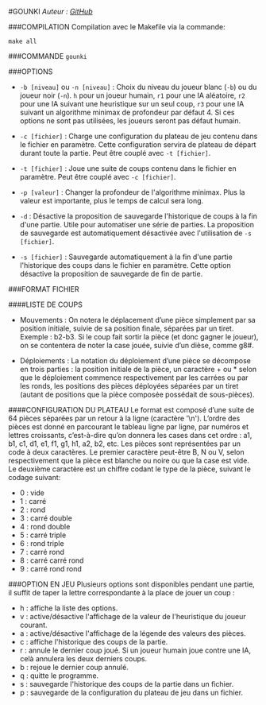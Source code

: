 #GOUNKI
_Auteur : [GitHub](github.com/cedeify/gounki)_

###COMPILATION
Compilation avec le Makefile via la commande:

`make all`

###COMMANDE
`gounki`

###OPTIONS
- `-b [niveau]` ou `-n [niveau]` : Choix du niveau du joueur blanc (`-b`) ou du joueur noir (`-n`). `h` pour un joueur humain, `r1` pour une IA aléatoire, `r2` pour une IA suivant une heuristique sur un seul coup, `r3` pour une IA suivant un algorithme minimax de profondeur par défaut 4. Si ces options ne sont pas utilisées, les joueurs seront pas défaut humain.

- `-c [fichier]` : Charge une configuration du plateau de jeu contenu dans le fichier en paramètre. Cette configuration servira de plateau de départ durant toute la partie. Peut être couplé avec `-t [fichier]`.

- `-t [fichier]` : Joue une suite de coups contenu dans le fichier en paramètre. Peut être couplé avec `-c [fichier]`.

- `-p [valeur]` : Changer la profondeur de l'algorithme minimax. Plus la valeur est importante, plus le temps de calcul sera long.

- `-d` : Désactive la proposition de sauvegarde l'historique de coups à la fin d'une partie. Utile pour automatiser une série de parties. La proposition de sauvegarde est automatiquement désactivée avec l'utilisation de `-s [fichier]`.

- `-s [fichier]` : Sauvegarde automatiquement à la fin d'une partie l'historique des coups dans le fichier en paramètre. Cette option désactive la proposition de sauvegarde de fin de partie.

###FORMAT FICHIER

####LISTE DE COUPS
- Mouvements : On notera le déplacement d’une pièce simplement par sa position initiale, suivie de sa position finale, séparées par un tiret. Exemple : b2-b3. Si le coup fait sortir la pièce (et donc gagner le joueur), on se contentera de noter la case jouée, suivie d’un dièse, comme g8#.

- Déploiements : La notation du déploiement d’une pièce se décompose en trois parties : la position initiale de la pièce, un caractère + ou * selon que le déploiement commence respectivement par les carrées ou par les ronds, les positions des pièces déployées séparées par un tiret (autant de positions que la pièce composée possédait de sous-pièces).

####CONFIGURATION DU PLATEAU
Le format est composé d’une suite de 64 pièces séparées par un retour à la ligne (caractère '\n'). L’ordre des pièces est donné en parcourant le tableau ligne par ligne, par numéros et lettres croissants, c’est-à-dire qu’on donnera les cases dans cet ordre : a1, b1, c1, d1, e1, f1, g1, h1, a2, b2, etc. Les pièces sont représentées par un code à deux caractères. Le premier caractère peut-être B, N ou V, selon respectivement que la pièce est blanche ou noire ou que la case est vide. Le deuxième caractère est un chiffre codant le type de la pièce, suivant le
codage suivant:
- 0 : vide
- 1 : carré
- 2 : rond
- 3 : carré double
- 4 : rond double
- 5 : carré triple
- 6 : rond triple
- 7 : carré rond
- 8 : carré carré rond
- 9 : carré rond rond

###OPTION EN JEU
Plusieurs options sont disponibles pendant une partie, il suffit de taper la lettre correspondante à la place de jouer un coup :
- h : affiche la liste des options.
- v : active/désactive l'affichage de la valeur de l'heuristique du joueur courant.
- a : active/désactive l'affichage de la légende des valeurs des pièces.
- c : affiche l'historique des coups de la partie.
- r : annule le dernier coup joué. Si un joueur humain joue contre une IA, celà annulera les deux derniers coups.
- b : rejoue le dernier coup annulé.
- q : quitte le programme.
- s : sauvegarde l'historique des coups de la partie dans un fichier.
- p : sauvegarde de la configuration du plateau de jeu dans un fichier.
